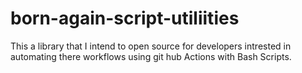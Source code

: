 # born-again-script-utiliities
This a library that I intend to open source for developers intrested in automating there workflows using git hub Actions with Bash Scripts.
